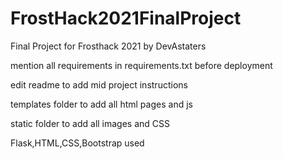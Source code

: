 # FrostHack2021FinalProject
Final Project for Frosthack 2021 by DevAstaters 

mention all requirements in requirements.txt before deployment

edit readme to add mid project instructions

templates folder  to add all html pages and js

static folder to add all images and CSS

Flask,HTML,CSS,Bootstrap used
